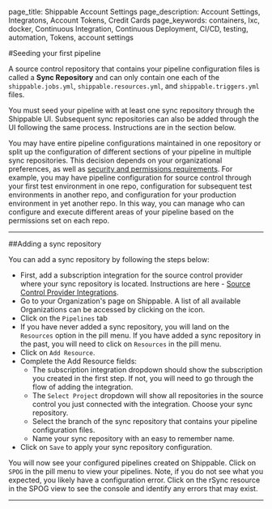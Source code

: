 page_title: Shippable Account Settings
page_description: Account Settings, Integratons, Account Tokens, Credit Cards
page_keywords: containers, lxc, docker, Continuous Integration, Continuous Deployment, CI/CD, testing, automation, Tokens, account settings

#Seeding your first pipeline

A source control repository that contains your pipeline configuration files is called a **Sync Repository** and can only contain one each of the `shippable.jobs.yml`, `shippable.resources.yml`, and `shippable.triggers.yml` files.  

You must seed your pipeline with at least one sync repository through the Shippable UI. Subsequent sync repositories can also be added through the UI following the same process. Instructions are in the section below.

You may have entire pipeline configurations maintained in one repository or split up the configuration of different sections of your pipeline in multiple sync repositories. This decision depends on your organizational preferences, as well as [security and permissions requirements](../../pipelines/gettingStarted/#permissions). For example, you may have pipeline configuration for source control through your first test environment in one repo, configuration for subsequent test environments in another repo, and configuration for your production environment in yet another repo. In this way, you can manage who can configure and execute different areas of your pipeline based on the permissions set on each repo.

---

##Adding a sync repository

You can add a sync repository by following the steps below:

* First, add a subscription integration for the source control provider where your sync repository is located. Instructions are here - [Source Control Provider Integrations](../integrations/scm/scmOverview/).
* Go to your Organization's page on Shippable. A list of all available Organizations can be accessed by clicking on the  <i class="fa fa-bars" aria-hidden="true"></i>  icon.
* Click on the `Pipelines` tab
* If you have never added a sync repository, you will land on the `Resources` option in the pill menu. If you have added a sync repository in the past, you will need to click on `Resources` in the pill menu.
* Click on `Add Resource`.
* Complete the Add Resource fields:
	* The subscription integration dropdown should show the subscription you created in the first step. If not, you will need to go through the flow of adding the integration.
	* The `Select Project` dropdown will show all repositories in the source control you just connected with the integration. Choose your sync repository.
	* Select the branch of the sync repository that contains your pipeline configuration files.
	* Name your sync repository with an easy to remember name.
* Click on `Save` to apply your sync repository configuration.

You will now see your configured pipelines created on Shippable. Click on `SPOG` in the pill menu to view your pipelines. Note, if you do not see what you expected, you likely have a configuration error. Click on the rSync resource in the SPOG view to see the console and identify any errors that may exist.

---
